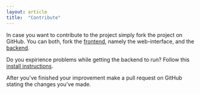 ```yaml
---
layout: article
title:  "Contribute"
---
```


In case you want to contribute to the project simply fork the project on GitHub.
You can both, fork the [frontend](https://github.com/OpServ-Monitoring/opserv-frontend), namely the web-interface, and the [backend](https://github.com/OpServ-Monitoring/opserv-backend).

Do you expirience problems while getting the backend to run? Follow this [install instructions](/contribute/installation).

After you've finished your improvement make a pull request on GitHub stating the changes you've made.
